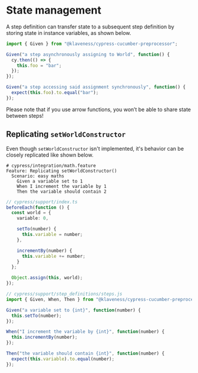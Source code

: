 # State management

A step definition can transfer state to a subsequent step definition by storing state in instance variables, as shown below.

```ts
import { Given } from "@klaveness/cypress-cucumber-preprocessor";

Given("a step asynchronously assigning to World", function() {
  cy.then(() => {
    this.foo = "bar";
  });
});

Given("a step accessing said assignment synchronously", function() {
  expect(this.foo).to.equal("bar");
});
```

Please note that if you use arrow functions, you won’t be able to share state between steps!

## Replicating `setWorldConstructor`

Even though `setWorldConstructor` isn't implemented, it's behavior can be closely replicated like shown below.

```gherkin
# cypress/integration/math.feature
Feature: Replicating setWorldConstructor()
  Scenario: easy maths
    Given a variable set to 1
    When I increment the variable by 1
    Then the variable should contain 2
```

```ts
// cypress/support/index.ts
beforeEach(function () {
  const world = {
    variable: 0,

    setTo(number) {
      this.variable = number;
    },

    incrementBy(number) {
      this.variable += number;
    }
  };

  Object.assign(this, world);
});
```

```ts
// cypress/support/step_definitions/steps.js
import { Given, When, Then } from "@klaveness/cypress-cucumber-preprocessor";

Given("a variable set to {int}", function(number) {
  this.setTo(number);
});

When("I increment the variable by {int}", function(number) {
  this.incrementBy(number);
});

Then("the variable should contain {int}", function(number) {
  expect(this.variable).to.equal(number);
});
````
